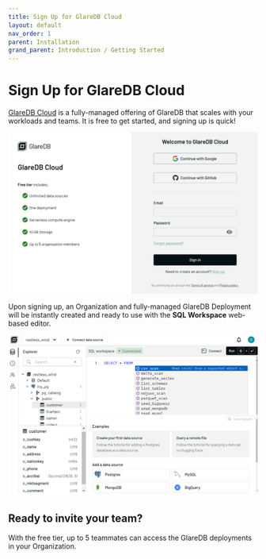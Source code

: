 ```yaml
---
title: Sign Up for GlareDB Cloud
layout: default
nav_order: 1
parent: Installation
grand_parent: Introduction / Getting Started
---
```


# Sign Up for GlareDB Cloud

[GlareDB Cloud] is a fully-managed offering of GlareDB that scales with your
workloads and teams. It is free to get started, and signing up is quick!

![Sign-in]

<!-- TODO: link to pages once they're written -->

Upon signing up, an Organization and fully-managed GlareDB Deployment will be
instantly created and ready to use with the **SQL Workspace** web-based editor.

![Editor]

## Ready to invite your team?

With the free tier, up to 5 teammates can access the GlareDB deployments in your Organization.

<!--
    Refer to [todo] for more information on managing your organization and
    users.
-->

[GlareDB Cloud]: https://console.glaredb.com
[Sign-in]: /assets/images/introduction/installation/signin.png
[Editor]: /assets/images/introduction/installation/sql_workspace.png
